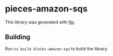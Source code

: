 # pieces-amazon-sqs

This library was generated with [Nx](https://nx.dev).

## Building

Run `nx build blocks-amazon-sqs` to build the library.
